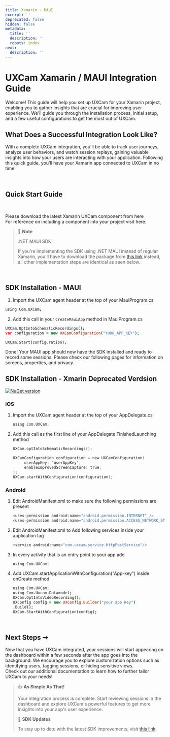 ```yaml
---
title: Xamarin - MAUI
excerpt: ''
deprecated: false
hidden: false
metadata:
  title: ''
  description: ''
  robots: index
next:
  description: ''
---
```

# UXCam Xamarin / MAUI Integration Guide

Welcome! This guide will help you set up UXCam for your Xamarin project, enabling you to gather insights that are crucial for improving user experience. We'll guide you through the installation process, initial setup, and a few useful configurations to get the most out of UXCam.

## What Does a Successful Integration Look Like?

With a complete UXCam integration, you'll be able to track user journeys, analyze user behaviors, and watch session replays, gaining valuable insights into how your users are interacting with your application. Following this quick guide, you'll have your Xamarin app connected to UXCam in no time.

<br />

## Quick Start Guide

<br />

Please download the latest Xamarin UXCam component from here\
For reference on including a component into your project visit here.

> 📘 **Note**
>
> .NET MAUI SDK
>
> If you're implementing the SDK using .NET MAUI instead of regular Xamarin, you'll have to download the package from [this link](https://www.nuget.org/packages/UXCamDotNet/1.0.0-beta) instead, all other implementation steps are identical as seen below.

<br />

## SDK Installation - MAUI

1. Import the UXCam agent header at the top of your MauiProgram.cs

```coffeescript Code
using Com.UXCam;
```

2. Add this call in your `CreateMauiApp` method in MauiProgram.cs

```coffeescript Code
UXCam.OptIntoSchematicRecordings();
var configuration = new UXCamConfiguration("YOUR_APP_KEY");

UXCam.Start(configuration);
```

<GitHubCallout type="note">Done! Your MAUI app should now have the SDK installed and ready to record some sessions. Please check our following pages for information on screens, properties, and privacy.</GitHubCallout>

## SDK Installation - Xmarin Deprecated Verdsion

[![NuGet version](https://badge.fury.io/nu/UXCam.svg)](https://badge.fury.io/nu/UXCam/3.5.1)

### iOS

1. Import the UXCam agent header at the top of your AppDelegate.cs
   ```objectivec
   using Com.UXCam;
   ```

2. Add this call as the first line of your AppDelegate FinishedLaunching method
   ```objectivec
   UXCam.optIntoSchematicRecordings();

   UXCamConfiguration configuration = new UXCamConfiguration(
        userAppKey: 'userAppKey',
        enableImprovedScreenCapture: true,
   );
   UXCam.startWithConfiguration(configuration);
   ```

### Android

1. Edit AndroidManifest.xml to make sure the following permissions are present
   ```swift
   <uses-permission android:name="android.permission.INTERNET" />
   <uses-permission android:name="android.permission.ACCESS_NETWORK_STATE" />
   ```

2. Edit AndroidManifest.xml to Add following services inside your application tag
   ```swift
   <service android:name="com.uxcam.service.HttpPostService"/>
   ```

3. In every activity that is an entry point to your app add
   ```swift
   using Com.UXCam;
   ```

4. Add UXCam.startApplicationWithConfiguration("App-key") inside onCreate method
   ```coffeescript
   using Com.UXCam;
   using Com.Uxcam.Datamodel;
   UXCam.OptIntoVideoRecording();
   UXConfig config = new UXConfig.Builder("your app Key")
   .Build();
   UXCam.StartWithConfiguration(config);
   ```
   <br />

## Next Steps ➞

Now that you have UXCam integrated, your sessions will start appearing on the dashboard within a few seconds after the app goes into the background. We encourage you to explore customization options such as identifying users, tagging sessions, or hiding sensitive views.\
Check out our additional documentation to learn how to further tailor UXCam to your needs!

> 👍 **As Simple As That!**
>
> Your integration process is complete. Start reviewing sessions in the dashboard and explore UXCam's powerful features to get more insights into your app's user experience.
>
> 📜 **SDK Updates**
>
> To stay up to date with the latest SDK improvements, visit [this link](https://help.uxcam.com/hc/en-us/articles/4404509626509--SDK-UPDATES).